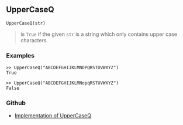 ## UpperCaseQ

```
UpperCaseQ(str)
```

> is `True` if the given `str` is a string which only contains upper case characters.

### Examples

```
>> UpperCaseQ("ABCDEFGHIJKLMNOPQRSTUVWXYZ")
True

>> UpperCaseQ("ABCDEFGHIJKLMNopqRSTUVWXYZ")
False
```

### Github

* [Implementation of UpperCaseQ](https://github.com/axkr/symja_android_library/blob/master/symja_android_library/matheclipse-core/src/main/java/org/matheclipse/core/builtin/StringFunctions.java#L3359) 
